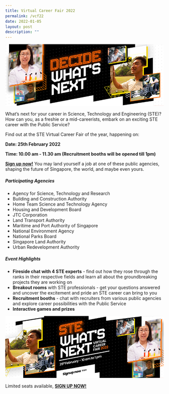 ```yaml
---
title: Virtual Career Fair 2022
permalink: /vcf22
date: 2022-01-05
layout: post
description: ""
---
```

![Alt text for image on Isomer site](/images/header1.png)

What’s next for your career in Science, Technology and Engineering (STE)? How can you, as a freshie or a mid-careerists, embark on an exciting STE career with the Public Service?
 
Find out at the STE Virtual Career Fair of the year, happening on:

**Date: 25th February 2022**

**Time: 10.00 am - 11.30 am (Recruitment booths will be opened till 1pm)**

**[Sign up now!](go.gov.sg/stevcf)** You may land yourself a job at one of these public agencies, shaping the future of Singapore, the world, and maybe even yours.

##### Participating Agencies 
* Agency for Science, Technology and Research  
* Building and Construction Authority  
* Home Team Science and Technology Agency  
* Housing and Development Board  
* JTC Corporation
* Land Transport Authority  
* Maritime and Port Authority of Singapore  
* National Environment Agency  
* National Parks Board  
* Singapore Land Authority  
* Urban Redevelopment Authority

##### Event Highlights
* **Fireside chat with 4 STE experts** - find out how they rose through the ranks in their respective fields and learn all about the groundbreaking projects they are working on
* **Breakout rooms** with STE professionals  - get your questions answered and uncover the excitement and pride an STE career can bring to you
* **Recruitment booths** - chat with recruiters from various public agencies and explore career possibilities with the Public Service 
* **Interactive games and prizes**

[![Alt text for image on Isomer site](/images/STE-bannerpage-banner2.png) ](https://go.gov.sg/stevcf)



Limited seats available, 
**[SIGN UP NOW! ](https://go.gov.sg/stevcf)**